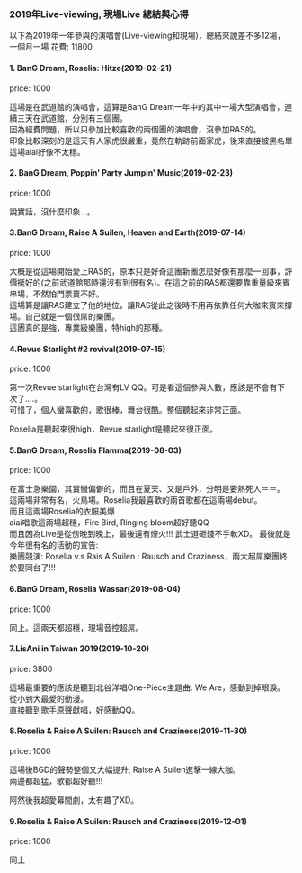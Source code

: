 
### 2019年Live-viewing, 現場Live 總結與心得

以下為2019年一年參與的演唱會(Live-viewing和現場)，總結來說差不多12場，一個月一場
花費: 11800

#### 1. BanG Dream, Roselia: Hitze(2019-02-21)

price: 1000

這場是在武道館的演唱會，這算是BanG Dream一年中的其中一場大型演唱會，連續三天在武道館，分別有三個團。<br />
因為經費問題，所以只參加比較喜歡的兩個團的演唱會，沒參加RAS的。<br />
印象比較深刻的是這天有人家虎很嚴重，竟然在軌跡前面家虎，後來直接被黑名單<br />
這場aiai好像不太穩。

#### 2. BanG Dream, Poppin' Party Jumpin' Music(2019-02-23)

price: 1000

說實話，沒什麼印象...。

#### 3.BanG Dream, Raise A Suilen, Heaven and Earth(2019-07-14)

price: 1000

大概是從這場開始愛上RAS的，原本只是好奇這團新團怎麼好像有那麼一回事，評價挺好的(之前武道館那時還沒有到很有名)。在這之前的RAS都還要靠重量級來賓串場，不然怕門票賣不好。<br />
這場算是讓RAS建立了他的地位，讓RAS從此之後時不用再依靠任何大咖來賓來撐場。自己就是一個很屌的樂團。<br />
這團真的是強，專業級樂團，特high的那種。


#### 4.Revue Starlight #2 revival(2019-07-15)

price: 1000

第一次Revue starlight在台灣有LV QQ。可是看這個參與人數，應該是不會有下次了....。<br />
可惜了，個人蠻喜歡的，歌很棒，舞台很酷。整個聽起來非常正面。<br />

Roselia是聽起來很high，Revue starlight是聽起來很正面。

#### 5.BanG Dream, Roselia Flamma(2019-08-03)

price: 1000

在富士急樂園，其實蠻偏僻的，而且在夏天、又是戶外，分明是要熱死人＝＝。
這兩場非常有名，火鳥場。Roselia我最喜歡的兩首歌都在這兩場debut。<br />
而且這兩場Roselia的衣服美爆<br />
aiai唱歌這兩場超穩，Fire Bird, Ringing bloom超好聽QQ<br />
而且因為Live是從傍晚到晚上，最後還有煙火!!! 武士道砸錢不手軟XD。
最後就是今年很有名的活動的宣告: <br />
樂團競演:
Roselia v.s Rais A Suilen : Rausch and Craziness，兩大超屌樂團終於要同台了!!!

#### 6.BanG Dream, Roselia Wassar(2019-08-04)

price: 1000

同上。這兩天都超穩，現場音控超屌。

#### 7.LisAni in Taiwan 2019(2019-10-20)

price: 3800

這場最重要的應該是聽到北谷洋唱One-Piece主題曲: We Are，感動到掉眼淚。從小到大最愛的動漫。<br />
直接聽到歌手原聲獻唱，好感動QQ。

#### 8.Roselia & Raise A Suilen: Rausch and Craziness(2019-11-30)

price: 1000

這場後BGD的聲勢整個又大幅提升, Raise A Suilen進擊一線大咖。<br />
兩邊都超猛，歌都超好聽!!!<br />

阿然後我超愛幕間劇，太有趣了XD。

#### 9.Roselia & Raise A Suilen: Rausch and Craziness(2019-12-01)

price: 1000

同上
